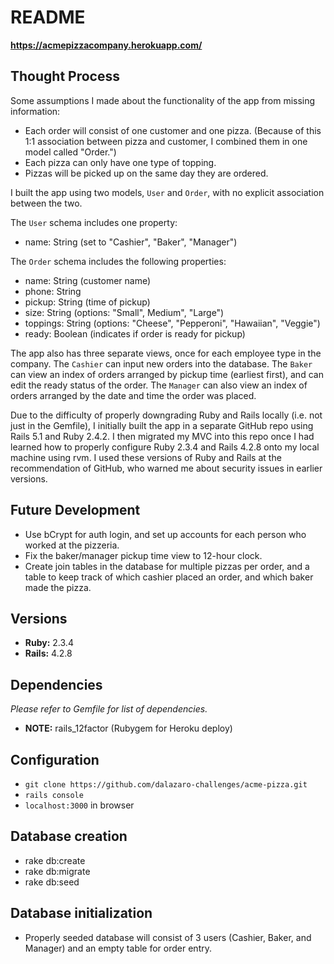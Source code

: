 # README

**https://acmepizzacompany.herokuapp.com/**

## Thought Process

Some assumptions I made about the functionality of the app from missing information:
* Each order will consist of one customer and one pizza. (Because of this 1:1 association between pizza and customer, I combined them in one model called "Order.")
* Each pizza can only have one type of topping.
* Pizzas will be picked up on the same day they are ordered.

I built the app using two models, `User` and `Order`, with no explicit association between the two.

The `User` schema includes one property:
* name: String (set to "Cashier", "Baker", "Manager")

The `Order` schema includes the following properties:
* name: String (customer name)
* phone: String
* pickup: String (time of pickup)
* size: String (options: "Small", Medium", "Large")
* toppings: String (options: "Cheese", "Pepperoni", "Hawaiian", "Veggie")
* ready: Boolean (indicates if order is ready for pickup)

The app also has three separate views, once for each employee type in the company. The `Cashier` can input new orders into the database. The `Baker` can view an index of orders arranged by pickup time (earliest first), and can edit the ready status of the order. The `Manager` can also view an index of orders arranged by the date and time the order was placed.

Due to the difficulty of properly downgrading Ruby and Rails locally (i.e. not just in the Gemfile), I initially built the app in a separate GitHub repo using Rails 5.1 and Ruby 2.4.2. I then migrated my MVC into this repo once I had learned how to properly configure Ruby 2.3.4 and Rails 4.2.8 onto my local machine using rvm. I used these versions of Ruby and Rails at the recommendation of GitHub, who warned me about security issues in earlier versions.

## Future Development
* Use bCrypt for auth login, and set up accounts for each person who worked at the pizzeria.
* Fix the baker/manager pickup time view to 12-hour clock.
* Create join tables in the database for multiple pizzas per order, and a table to keep track of which cashier placed an order, and which baker made the pizza.

## Versions
* **Ruby:** 2.3.4
* **Rails:** 4.2.8

## Dependencies
*Please refer to Gemfile for list of dependencies.*
* **NOTE:** rails_12factor (Rubygem for Heroku deploy)

## Configuration
* `git clone https://github.com/dalazaro-challenges/acme-pizza.git`
* `rails console`
* `localhost:3000` in browser

## Database creation
* rake db:create
* rake db:migrate
* rake db:seed

## Database initialization
* Properly seeded database will consist of 3 users (Cashier, Baker, and Manager) and an empty table for order entry.
